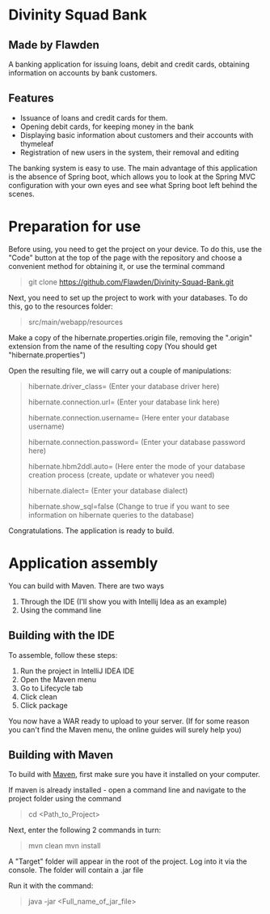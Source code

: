 # Divinity Squad Bank
## Made by Flawden

A banking application for issuing loans, debit and credit cards, obtaining information on accounts by bank customers.

## Features 

- Issuance of loans and credit cards for them.
- Opening debit cards, for keeping money in the bank
- Displaying basic information about customers and their accounts with thymeleaf
- Registration of new users in the system, their removal and editing

The banking system is easy to use. The main advantage of this application is the absence of Spring boot, which allows you to look at the Spring MVC configuration with your own eyes and see what Spring boot left behind the scenes.

# Preparation for use

Before using, you need to get the project on your device. To do this, use the "Code" button at the top of the page with the repository and choose a convenient method for obtaining it, or use the terminal command 
> git clone https://github.com/Flawden/Divinity-Squad-Bank.git

Next, you need to set up the project to work with your databases. To do this, go to the resources folder:

> src/main/webapp/resources

Make a copy of the hibernate.properties.origin file, removing the ".origin" extension from the name of the resulting copy (You should get "hibernate.properties")

Open the resulting file, we will carry out a couple of manipulations:

> hibernate.driver_class= (Enter your database driver here)
> 
> hibernate.connection.url= (Enter your database link here)
> 
> hibernate.connection.username= (Here enter your database username)
> 
> hibernate.connection.password= (Enter your database password here)
> 
> hibernate.hbm2ddl.auto= (Here enter the mode of your database creation process (create, update or whatever you need)
> 
> hibernate.dialect= (Enter your database dialect)
> 
> hibernate.show_sql=false (Change to true if you want to see information on hibernate queries to the database)

Congratulations. The application is ready to build.

# Application assembly

You can build with Maven. There are two ways

1) Through the IDE (I'll show you with Intellij Idea as an example)
2) Using the command line

## Building with the IDE

To assemble, follow these steps:

1) Run the project in IntelliJ IDEA IDE
2) Open the Maven menu
3) Go to Lifecycle tab
4) Click clean
5) Click package

You now have a WAR ready to upload to your server.
(If for some reason you can't find the Maven menu, the online guides will surely help you)

## Building with Maven 

To build with [Maven](https://maven.apache.org/), first make sure you have it installed on your computer.

If maven is already installed - open a command line and navigate to the project folder using the command
> cd <Path_to_Project>

Next, enter the following 2 commands in turn:
> mvn clean
> mvn install

A "Target" folder will appear in the root of the project. Log into it via the console. The folder will contain a .jar file

Run it with the command:
>  java -jar <Full_name_of_jar_file>

